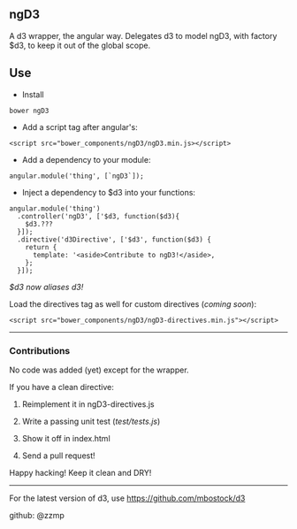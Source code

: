 ngD3
---

A d3 wrapper, the angular way. Delegates d3 to model ngD3, with factory $d3, to keep it out of the global scope.


## Use

* Install

```
bower ngD3
```

* Add a script tag after angular's:

```
<script src="bower_components/ngD3/ngD3.min.js></script>
```

* Add a dependency to your module:

```
angular.module('thing', [`ngD3`]);
```

* Inject a dependency to $d3 into your functions:

```
angular.module('thing')
  .controller('ngD3', ['$d3, function($d3){
    $d3.???  
  }]);
  .directive('d3Directive', ['$d3', function($d3) {
    return {
      template: '<aside>Contribute to ngD3!</aside>,
    };
  }]);
```

*$d3 now aliases d3!*

Load the directives tag as well for custom directives (*coming soon*):

```
<script src="bower_components/ngD3/ngD3-directives.min.js"></script>
```

---

### Contributions

No code was added (yet) except for the wrapper.

If you have a clean directive:

1. Reimplement it in ngD3-directives.js

2. Write a passing unit test (*test/tests.js*)

3. Show it off in index.html

4. Send a pull request!

Happy hacking! Keep it clean and DRY!

---

For the latest version of d3, use https://github.com/mbostock/d3

github: @zzmp

